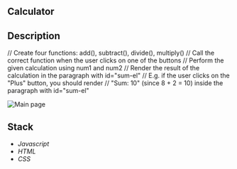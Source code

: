 ## Calculator 

## Description

// Create four functions: add(), subtract(), divide(), multiply()
// Call the correct function when the user clicks on one of the buttons
// Perform the given calculation using num1 and num2
// Render the result of the calculation in the paragraph with id="sum-el"
// E.g. if the user clicks on the "Plus" button, you should render
// "Sum: 10" (since 8 + 2 = 10) inside the paragraph with id="sum-el"

![Main page](/preview1.png)

## Stack

- _Javascript_
- _HTML_
- _CSS_



